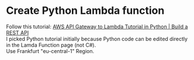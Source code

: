 # Create Python Lambda function

Follow this tutorial: [AWS API Gateway to Lambda Tutorial in Python | Build a REST API](https://www.youtube.com/watch?v=uFsaiEhr1zs)  
I picked Python tutorial initially because Python code can be edited directly in the Lamda Function page (not C#).  
Use Frankfurt "eu-central-1" Region.  

